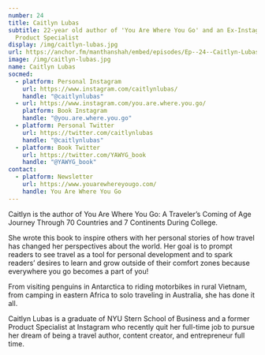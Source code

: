 ```yaml
---
number: 24
title: Caitlyn Lubas
subtitle: 22-year old author of 'You Are Where You Go' and an Ex-Instagram
  Product Specialist
display: /img/caitlyn-lubas.jpg
url: https://anchor.fm/manthanshah/embed/episodes/Ep--24--Caitlyn-Lubas-22-year-old-author-of-You-Are-Where-You-Go-and-an-Ex-Instagram-Product-Specialist-e14ugas/a-a671bmk
image: /img/caitlyn-lubas.jpg
name: Caitlyn Lubas
socmed:
  - platform: Personal Instagram
    url: https://www.instagram.com/caitlynlubas/
    handle: "@caitlynlubas"
  - url: https://www.instagram.com/you.are.where.you.go/
    platform: Book Instagram
    handle: "@you.are.where.you.go"
  - platform: Personal Twitter
    url: https://twitter.com/caitlynlubas
    handle: "@caitlynlubas"
  - platform: Book Twitter
    url: https://twitter.com/YAWYG_book
    handle: "@YAWYG_book"
contact:
  - platform: Newsletter
    url: https://www.youarewhereyougo.com/
    handle: You Are Where You Go
---
```

<!--StartFragment-->

Caitlyn is the author of You Are Where You Go: A Traveler’s Coming of Age Journey Through 70 Countries and 7 Continents During College. 

She wrote this book to inspire others with her personal stories of how travel has changed her perspectives about the world. Her goal is to prompt readers to see travel as a tool for personal development and to spark readers’ desires to learn and grow outside of their comfort zones because everywhere you go becomes a part of you!

From visiting penguins in Antarctica to riding motorbikes in rural Vietnam, from camping in eastern Africa to solo traveling in Australia, she has done it all. 

Caitlyn Lubas is a graduate of NYU Stern School of Business and a former Product Specialist at Instagram who recently quit her full-time job to pursue her dream of being a travel author, content creator, and entrepreneur full time.

<!--EndFragment-->